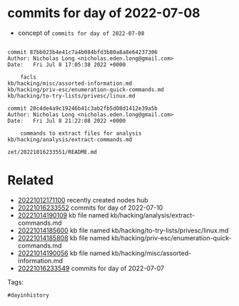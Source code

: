 # commits for day of 2022-07-08

- concept of `commits for day of 2022-07-08`

```

commit 87bb023b4e41c7a4b084bfd3b80a8a8e64237306
Author: Nicholas Long <nicholas.eden.long@gmail.com>
Date:   Fri Jul 8 17:05:38 2022 +0000

    facls
kb/hacking/misc/assorted-information.md
kb/hacking/priv-esc/enumeration-quick-commands.md
kb/hacking/to-try-lists/privesc/linux.md

commit 20c4de4a9c19246b41c3ab2fb5d08d1412e39a5b
Author: Nicholas Long <nicholas.eden.long@gmail.com>
Date:   Fri Jul 8 21:22:08 2022 +0000

    commands to extract files for analysis
kb/hacking/analysis/extract-commands.md
```

` zet/20221016233551/README.md `

# Related

- [20221012171100](/zet/20221012171100/README.md) recently created nodes hub
- [20221016233552](/zet/20221016233552/README.md) commits for day of 2022-07-10
- [20221014190109](/zet/20221014190109/README.md) kb file named kb/hacking/analysis/extract-commands.md
- [20221014185600](/zet/20221014185600/README.md) kb file named kb/hacking/to-try-lists/privesc/linux.md
- [20221014185808](/zet/20221014185808/README.md) kb file named kb/hacking/priv-esc/enumeration-quick-commands.md
- [20221014190056](/zet/20221014190056/README.md) kb file named kb/hacking/misc/assorted-information.md
- [20221016233549](/zet/20221016233549/README.md) commits for day of 2022-07-07

Tags:

    #dayinhistory
